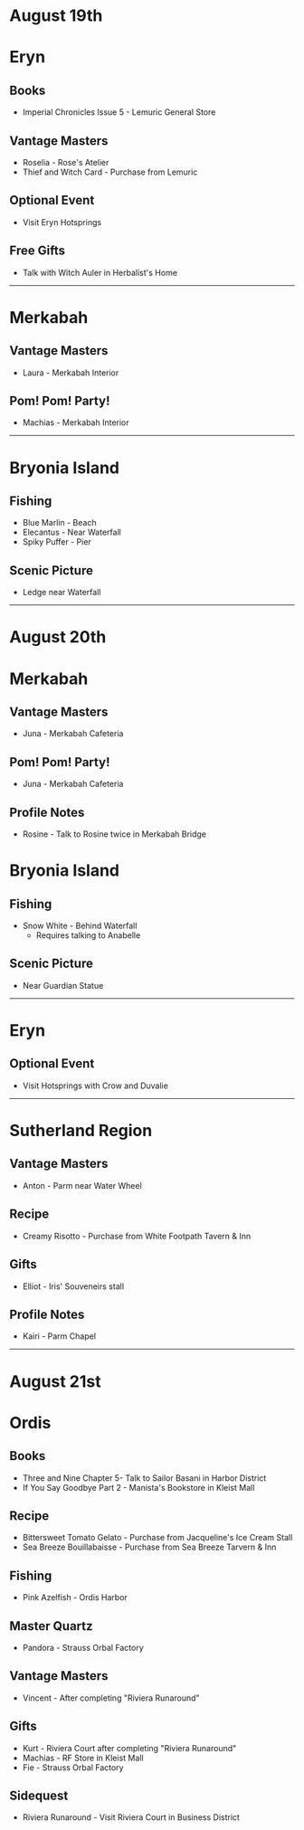 # August 19th
# Eryn
## Books
- Imperial Chronicles Issue 5 - Lemuric General Store
## Vantage Masters
- Roselia - Rose's Atelier
- Thief and Witch Card - Purchase from Lemuric
## Optional Event
- Visit Eryn Hotsprings
## Free Gifts
- Talk with Witch Auler in Herbalist's Home
----------------------------------------------------------------------------------

# Merkabah
## Vantage Masters
- Laura - Merkabah Interior
## Pom! Pom! Party!
- Machias - Merkabah Interior
----------------------------------------------------------------------------------
# Bryonia Island
## Fishing
- Blue Marlin - Beach
- Elecantus - Near Waterfall
- Spiky Puffer - Pier
## Scenic Picture
- Ledge near Waterfall
----------------------------------------------------------------------------------
# August 20th
# Merkabah
## Vantage Masters
- Juna - Merkabah Cafeteria
## Pom! Pom! Party!
- Juna - Merkabah Cafeteria
## Profile Notes
- Rosine - Talk to Rosine twice in Merkabah Bridge
# Bryonia Island
## Fishing
- Snow White - Behind Waterfall
  - Requires talking to Anabelle
## Scenic Picture
- Near Guardian Statue
----------------------------------------------------------------------------------
# Eryn
## Optional Event
- Visit Hotsprings with Crow and Duvalie
----------------------------------------------------------------------------------
# Sutherland Region
## Vantage Masters
- Anton - Parm near Water Wheel
## Recipe
- Creamy Risotto - Purchase from White Footpath Tavern & Inn
## Gifts
- Elliot - Iris' Souveneirs stall
## Profile Notes
- Kairi - Parm Chapel
----------------------------------------------------------------------------------
# August 21st
# Ordis
## Books
- Three and Nine Chapter 5- Talk to Sailor Basani in Harbor District
- If You Say Goodbye Part 2 - Manista's Bookstore in Kleist Mall
## Recipe
- Bittersweet Tomato Gelato - Purchase from Jacqueline's Ice Cream Stall
- Sea Breeze Bouillabaisse - Purchase from Sea Breeze Tarvern & Inn
## Fishing
- Pink Azelfish - Ordis Harbor
## Master Quartz
- Pandora - Strauss Orbal Factory
## Vantage Masters
- Vincent - After completing "Riviera Runaround"
## Gifts
- Kurt - Riviera Court after completing "Riviera Runaround"
- Machias - RF Store in Kleist Mall
- Fie - Strauss Orbal Factory
## Sidequest
- Riviera Runaround - Visit Riviera Court in Business District